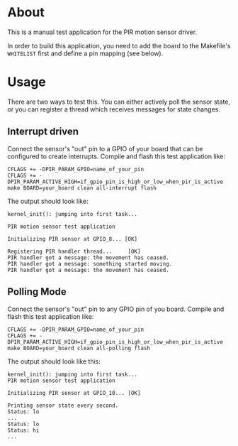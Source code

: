 # About
This is a manual test application for the PIR motion sensor driver.

In order to build this application, you need to add the board to the
Makefile's `WHITELIST` first and define a pin mapping (see below).


# Usage
There are two ways to test this. You can either actively poll the sensor
state, or you can register a thread which receives messages for state
changes.

## Interrupt driven
Connect the sensor's "out" pin to a GPIO of your board that can be
configured to create interrupts.
Compile and flash this test application like:

    CFLAGS += -DPIR_PARAM_GPIO=name_of_your_pin   
    CFLAGS += -DPIR_PARAM_ACTIVE_HIGH=if_gpio_pin_is_high_or_low_when_pir_is_active
    make BOARD=your_board clean all-interrupt flash

The output should look like:

    kernel_init(): jumping into first task...

    PIR motion sensor test application

    Initializing PIR sensor at GPIO_8... [OK]

    Registering PIR handler thread...     [OK]
    PIR handler got a message: the movement has ceased.
    PIR handler got a message: something started moving.
    PIR handler got a message: the movement has ceased.


## Polling Mode
Connect the sensor's "out" pin to any GPIO pin of you board.
Compile and flash this test application like:

    CFLAGS += -DPIR_PARAM_GPIO=name_of_your_pin   
    CFLAGS += -DPIR_PARAM_ACTIVE_HIGH=if_gpio_pin_is_high_or_low_when_pir_is_active
    make BOARD=your_board clean all-polling flash

The output should look like this:

    kernel_init(): jumping into first task...
    PIR motion sensor test application

    Initializing PIR sensor at GPIO_10... [OK]

    Printing sensor state every second.
    Status: lo
    ...
    Status: lo
    Status: hi
    ...
